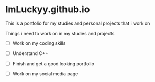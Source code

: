 # ImLuckyy.github.io
This is a portfolio for my studies and personal projects that i work on










Things i need to work on in my studies and projects

-[ ] Work on my coding skills
-[ ] Understand C++ 
-[ ] Finish and get a good looking portfolio
-[ ] Work on my social media page

